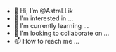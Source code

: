 - 👋 Hi, I’m @AstraLLik
- 👀 I’m interested in ...
- 🌱 I’m currently learning ...
- 💞️ I’m looking to collaborate on ...
- 📫 How to reach me ...

<!---
AstraLLik/AstraLLik is a ✨ special ✨ repository because its `README.md` (this file) appears on your GitHub profile.
You can click the Preview link to take a look at your changes.
--->
